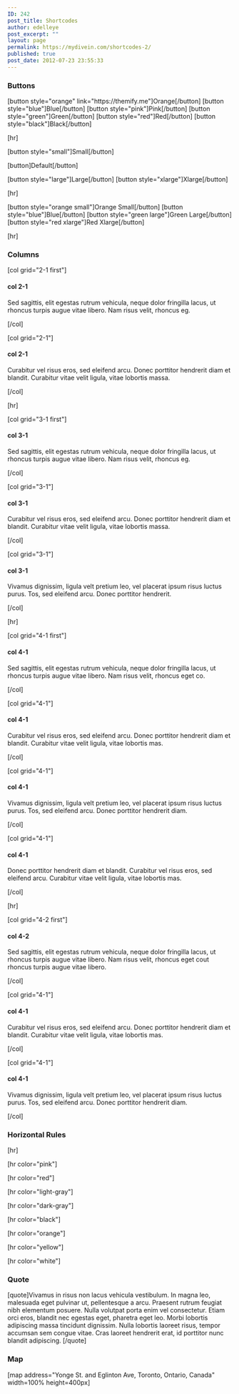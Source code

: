 ```yaml
---
ID: 242
post_title: Shortcodes
author: edelleye
post_excerpt: ""
layout: page
permalink: https://mydivein.com/shortcodes-2/
published: true
post_date: 2012-07-23 23:55:33
---
```

<h3>Buttons</h3>
[button style="orange" link="https://themify.me"]Orange[/button] [button style="blue"]Blue[/button] [button style="pink"]Pink[/button] [button style="green"]Green[/button] [button style="red"]Red[/button] [button style="black"]Black[/button]

[hr]

[button style="small"]Small[/button]

[button]Default[/button]

[button style="large"]Large[/button] [button style="xlarge"]Xlarge[/button]

[hr]

[button style="orange small"]Orange Small[/button] [button style="blue"]Blue[/button] [button style="green large"]Green Large[/button] [button style="red xlarge"]Red Xlarge[/button]

[hr]
<h3>Columns</h3>
[col grid="2-1 first"]
<h4>col 2-1</h4>
Sed sagittis, elit egestas rutrum vehicula, neque dolor fringilla lacus, ut rhoncus turpis augue vitae libero. Nam risus velit, rhoncus eg.

[/col]

[col grid="2-1"]
<h4>col 2-1</h4>
Curabitur vel risus eros, sed eleifend arcu. Donec porttitor hendrerit diam et blandit. Curabitur vitae velit ligula, vitae lobortis massa.

[/col]

[hr]

[col grid="3-1 first"]
<h4>col 3-1</h4>
Sed sagittis, elit egestas rutrum vehicula, neque dolor fringilla lacus, ut rhoncus turpis augue vitae libero. Nam risus velit, rhoncus eg.

[/col]

[col grid="3-1"]
<h4>col 3-1</h4>
Curabitur vel risus eros, sed eleifend arcu. Donec porttitor hendrerit diam et blandit. Curabitur vitae velit ligula, vitae lobortis massa.

[/col]

[col grid="3-1"]
<h4>col 3-1</h4>
Vivamus dignissim, ligula velt pretium leo, vel placerat ipsum risus luctus purus. Tos, sed eleifend arcu. Donec porttitor hendrerit.

[/col]

[hr]

[col grid="4-1 first"]
<h4>col 4-1</h4>
Sed sagittis, elit egestas rutrum vehicula, neque dolor fringilla lacus, ut rhoncus turpis augue vitae libero. Nam risus velit, rhoncus eget co.

[/col]

[col grid="4-1"]
<h4>col 4-1</h4>
Curabitur vel risus eros, sed eleifend arcu. Donec porttitor hendrerit diam et blandit. Curabitur vitae velit ligula, vitae lobortis mas.

[/col]

[col grid="4-1"]
<h4>col 4-1</h4>
Vivamus dignissim, ligula velt pretium leo, vel placerat ipsum risus luctus purus. Tos, sed eleifend arcu. Donec porttitor hendrerit diam.

[/col]

[col grid="4-1"]
<h4>col 4-1</h4>
Donec porttitor hendrerit diam et blandit. Curabitur vel risus eros, sed eleifend arcu. Curabitur vitae velit ligula, vitae lobortis mas.

[/col]

[hr]

[col grid="4-2 first"]
<h4>col 4-2</h4>
Sed sagittis, elit egestas rutrum vehicula, neque dolor fringilla lacus, ut rhoncus turpis augue vitae libero. Nam risus velit, rhoncus eget cout rhoncus turpis augue vitae libero.

[/col]

[col grid="4-1"]
<h4>col 4-1</h4>
Curabitur vel risus eros, sed eleifend arcu. Donec porttitor hendrerit diam et blandit. Curabitur vitae velit ligula, vitae lobortis mas.

[/col]

[col grid="4-1"]
<h4>col 4-1</h4>
Vivamus dignissim, ligula velt pretium leo, vel placerat ipsum risus luctus purus. Tos, sed eleifend arcu. Donec porttitor hendrerit diam.

[/col]
<h3>Horizontal Rules</h3>
[hr]

[hr color="pink"]

[hr color="red"]

[hr color="light-gray"]

[hr color="dark-gray"]

[hr color="black"]

[hr color="orange"]

[hr color="yellow"]

[hr color="white"]
<h3>Quote</h3>
[quote]Vivamus in risus non lacus vehicula vestibulum. In magna leo, malesuada eget pulvinar ut, pellentesque a arcu. Praesent rutrum feugiat nibh elementum posuere. Nulla volutpat porta enim vel consectetur. Etiam orci eros, blandit nec egestas eget, pharetra eget leo. Morbi lobortis adipiscing massa tincidunt dignissim. Nulla lobortis laoreet risus, tempor accumsan sem congue vitae. Cras laoreet hendrerit erat, id porttitor nunc blandit adipiscing. [/quote]
<h3>Map</h3>
[map address="Yonge St. and Eglinton Ave, Toronto, Ontario, Canada" width=100% height=400px]